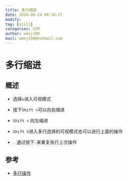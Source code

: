```yaml
---
title: 多行缩进 
date: 2018-06-24 08:18:27 
modify: 
tag: [still]
categories: VIM 
author: wmsj100
mail: wmsj100@hotmail.com
---
```


# 多行缩进

## 概述
- 选择`v`进入可视模式
- 按下`Shift >`可以向右缩进
- `Shift <` 向左缩进

- `Shift V`进入多行选择的可视模式也可以进行上面的操作
- `.` 通过按下`.`来重复执行上次操作

## 参考
- [多行操作](https://blog.csdn.net/topasstem8/article/details/6678215)
